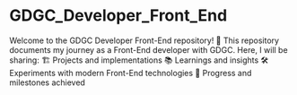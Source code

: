 # GDGC_Developer_Front_End
Welcome to the GDGC Developer Front-End repository! 🚀  This repository documents my journey as a Front-End developer with GDGC. Here, I will be sharing:  🏗️ Projects and implementations 📚 Learnings and insights 🛠️ Experiments with modern Front-End technologies 🚀 Progress and milestones achieved
